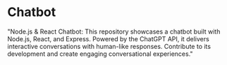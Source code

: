 # Chatbot
"Node.js &amp; React Chatbot: This repository showcases a chatbot built with Node.js, React, and Express. Powered by the ChatGPT API, it delivers interactive conversations with human-like responses. Contribute to its development and create engaging conversational experiences."
